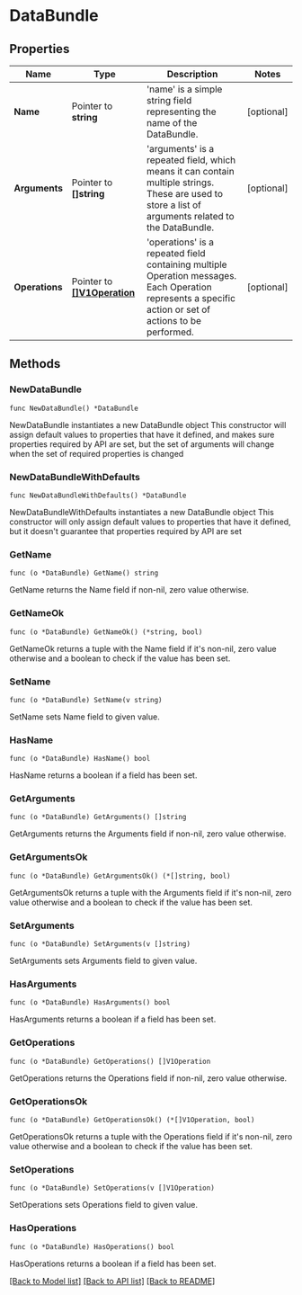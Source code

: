 # DataBundle

## Properties

Name | Type | Description | Notes
------------ | ------------- | ------------- | -------------
**Name** | Pointer to **string** | &#39;name&#39; is a simple string field representing the name of the DataBundle. | [optional] 
**Arguments** | Pointer to **[]string** | &#39;arguments&#39; is a repeated field, which means it can contain multiple strings. These are used to store a list of arguments related to the DataBundle. | [optional] 
**Operations** | Pointer to [**[]V1Operation**](V1Operation.md) | &#39;operations&#39; is a repeated field containing multiple Operation messages. Each Operation represents a specific action or set of actions to be performed. | [optional] 

## Methods

### NewDataBundle

`func NewDataBundle() *DataBundle`

NewDataBundle instantiates a new DataBundle object
This constructor will assign default values to properties that have it defined,
and makes sure properties required by API are set, but the set of arguments
will change when the set of required properties is changed

### NewDataBundleWithDefaults

`func NewDataBundleWithDefaults() *DataBundle`

NewDataBundleWithDefaults instantiates a new DataBundle object
This constructor will only assign default values to properties that have it defined,
but it doesn't guarantee that properties required by API are set

### GetName

`func (o *DataBundle) GetName() string`

GetName returns the Name field if non-nil, zero value otherwise.

### GetNameOk

`func (o *DataBundle) GetNameOk() (*string, bool)`

GetNameOk returns a tuple with the Name field if it's non-nil, zero value otherwise
and a boolean to check if the value has been set.

### SetName

`func (o *DataBundle) SetName(v string)`

SetName sets Name field to given value.

### HasName

`func (o *DataBundle) HasName() bool`

HasName returns a boolean if a field has been set.

### GetArguments

`func (o *DataBundle) GetArguments() []string`

GetArguments returns the Arguments field if non-nil, zero value otherwise.

### GetArgumentsOk

`func (o *DataBundle) GetArgumentsOk() (*[]string, bool)`

GetArgumentsOk returns a tuple with the Arguments field if it's non-nil, zero value otherwise
and a boolean to check if the value has been set.

### SetArguments

`func (o *DataBundle) SetArguments(v []string)`

SetArguments sets Arguments field to given value.

### HasArguments

`func (o *DataBundle) HasArguments() bool`

HasArguments returns a boolean if a field has been set.

### GetOperations

`func (o *DataBundle) GetOperations() []V1Operation`

GetOperations returns the Operations field if non-nil, zero value otherwise.

### GetOperationsOk

`func (o *DataBundle) GetOperationsOk() (*[]V1Operation, bool)`

GetOperationsOk returns a tuple with the Operations field if it's non-nil, zero value otherwise
and a boolean to check if the value has been set.

### SetOperations

`func (o *DataBundle) SetOperations(v []V1Operation)`

SetOperations sets Operations field to given value.

### HasOperations

`func (o *DataBundle) HasOperations() bool`

HasOperations returns a boolean if a field has been set.


[[Back to Model list]](../README.md#documentation-for-models) [[Back to API list]](../README.md#documentation-for-api-endpoints) [[Back to README]](../README.md)


